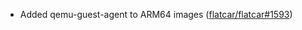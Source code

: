 - Added qemu-guest-agent to ARM64 images ([flatcar/flatcar#1593](https://github.com/flatcar/Flatcar/issues/1593))
